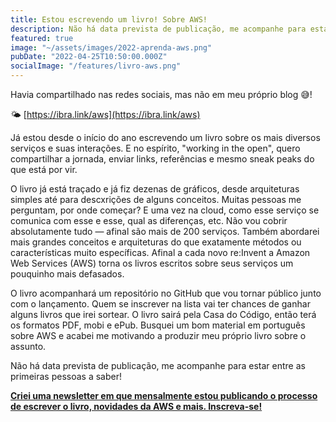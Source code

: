 ```yaml
---
title: Estou escrevendo um livro! Sobre AWS!
description: Não há data prevista de publicação, me acompanhe para estar entre as primeiras pessoas a saber!
featured: true
image: "~/assets/images/2022-aprenda-aws.png"
pubDate: "2022-04-25T10:50:00.000Z"
socialImage: "/features/livro-aws.png"
---
```


<p class="lead">Havia compartilhado nas redes sociais, mas não em meu próprio blog 😅!</p>

🌤 [https://ibra.link/aws](https://ibra.link/aws)

Já estou desde o início do ano escrevendo um livro sobre os mais diversos serviços e suas interações. E no espírito, "working in the open", quero compartilhar a jornada, enviar links, referências e mesmo sneak peaks do que está por vir.

O livro já está traçado e já fiz dezenas de gráficos, desde arquiteturas simples até para descxrições de alguns conceitos. Muitas pessoas me perguntam, por onde começar? E uma vez na cloud, como esse serviço se comunica com esse e esse, qual as diferenças, etc. Não vou cobrir absolutamente tudo — afinal são mais de 200 serviços. Também abordarei mais grandes conceitos e arquiteturas do que exatamente métodos ou características muito específicas. Afinal a cada novo re:Invent a Amazon Web Services (AWS) torna os livros escritos sobre seus serviços um pouquinho mais defasados.

O livro acompanhará um repositório no GitHub que vou tornar público junto com o lançamento. Quem se inscrever na lista vai ter chances de ganhar alguns livros que irei sortear. O livro sairá pela Casa do Código, então terá os formatos PDF, mobi e ePub. Busquei um bom material em português sobre AWS e acabei me motivando a produzir meu próprio livro sobre o assunto.

Não há data prevista de publicação, me acompanhe para estar entre as primeiras pessoas a saber!

[**Criei uma newsletter em que mensalmente estou publicando o processo de escrever o livro, novidades da AWS e mais. Inscreva-se!**](https://www.getrevue.co/profile/ibrahimcesar)